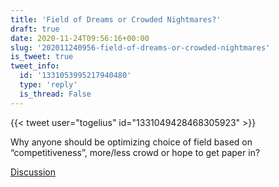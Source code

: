 ```yaml
---
title: 'Field of Dreams or Crowded Nightmares?'
draft: true
date: 2020-11-24T09:56:16+00:00
slug: '202011240956-field-of-dreams-or-crowded-nightmares'
is_tweet: true
tweet_info:
  id: '1331053995217940480'
  type: 'reply'
  is_thread: False
---
```




{{< tweet user="togelius" id="1331049428468305923" >}}

Why anyone should be optimizing choice of field based on “competitiveness”, more/less crowd or hope to get paper in?

[Discussion](https://x.com/sytelus/status/1331053995217940480)
